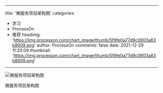 
---
title: '微服务项目架构图'
categories: 
 - 学习
 - ProcessOn
 - 推荐
headimg: 'https://img.processon.com/chart_image/thumb/5f9fe0a77d9c0803a83b8609.png'
author: ProcessOn
comments: false
date: 2021-12-29 11:20:09
thumbnail: 'https://img.processon.com/chart_image/thumb/5f9fe0a77d9c0803a83b8609.png'
---

<div>   
<img class="thumb" alt="微服务项目架构图" src="https://img.processon.com/chart_image/thumb/5f9fe0a77d9c0803a83b8609.png" referrerpolicy="no-referrer">
<p>微服务项目架构图</p>  
</div>
            